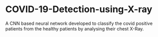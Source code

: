 # COVID-19-Detection-using-X-ray
A CNN based neural network developed to classify the covid positive patients from the healthy patients by analysing their chest X-Ray.
